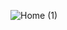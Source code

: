 ![Home (1)](https://github.com/d7Collective/d7Collective/assets/106976520/855a8979-ba72-414c-a186-024ce7a5ecf1)


